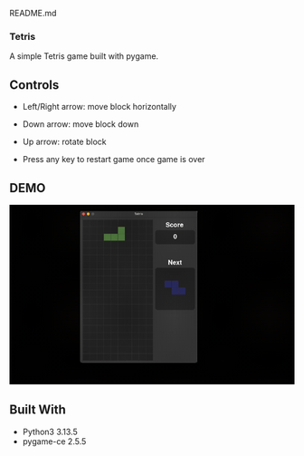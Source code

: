 README.md
### Tetris
A simple Tetris game built with pygame.

## Controls
- Left/Right arrow: move block horizontally
- Down arrow: move block down
- Up arrow: rotate block

- Press any key to restart game once game is over

## DEMO
![Tetris Demo](assets/demo.gif)

## Built With
- Python3 3.13.5
- pygame-ce 2.5.5